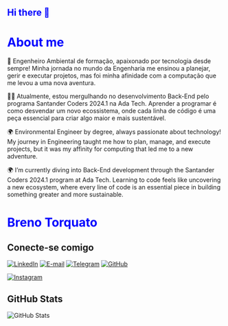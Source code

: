 ## <span style="color:blue">Hi there 👋</span>


# <span style="color:blue">About me</span>

🌱 Engenheiro Ambiental de formação, apaixonado por tecnologia desde sempre! Minha jornada no mundo da Engenharia me ensinou a planejar, gerir e executar projetos, mas foi minha afinidade com a computação que me levou a uma nova aventura.

👨‍💻 Atualmente, estou mergulhando no desenvolvimento Back-End pelo programa Santander Coders 2024.1 na Ada Tech. Aprender a programar é como desvendar um novo ecossistema, onde cada linha de código é uma peça essencial para criar algo maior e mais sustentável.

🌍 Environmental Engineer by degree, always passionate about technology! My journey in Engineering taught me how to plan, manage, and execute projects, but it was my affinity for computing that led me to a new adventure.

🌍 I’m currently diving into Back-End development through the Santander Coders 2024.1 program at Ada Tech. Learning to code feels like uncovering a new ecosystem, where every line of code is an essential piece in building something greater and more sustainable.

<!--
**Br3nOT/Br3nOT** is a ✨ _special_ ✨ repository because its `README.md` (this file) appears on your GitHub profile.

Here are some ideas to get you started:

- 🔭 I’m currently working on ...
- 🌱 I’m currently learning ...
- 👯 I’m looking to collaborate on ...
- 🤔 I’m looking for help with ...
- 💬 Ask me about ...
- 📫 How to reach me: ...
- 😄 Pronouns: ...
- ⚡ Fun fact: ...
-->


# <span style="color:blue">Breno Torquato</span>



## Conecte-se comigo

[![LinkedIn](https://img.shields.io/badge/LinkedIn-0077B5?style=for-the-badge&logo=linkedin&logoColor=white)](https://www.linkedin.com/in/brenotorquato/)
[![E-mail](https://img.shields.io/badge/-Email-000?style=for-the-badge&logo=microsoft-outlook&logoColor=007BFF)](mailto:brenolt@hotmail.com)
[![Telegram](https://img.shields.io/badge/Telegram-000?style=for-the-badge&logo=telegram&logoColor=2CA5E0)](https://t.me/Br3nOT)
[![GitHub](https://img.shields.io/badge/GitHub-100000?style=for-the-badge&logo=github&logoColor=blue)](https://github.com/Br3nOT)

[![Instagram](https://img.shields.io/badge/-Instagram-0077B5?style=for-the-badge&logo=instagram&logoColor=white)](https://www.instagram.com/breno.lt/)


## GitHub Stats
![GitHub Stats](https://github-readme-stats.vercel.app/api?username=Br3nOT&theme=transparent&bg_color=000&border_color=30A3DC&show_icons=true&icon_color=30A3DC&title_color=0077B5?&text_color=FFF)
